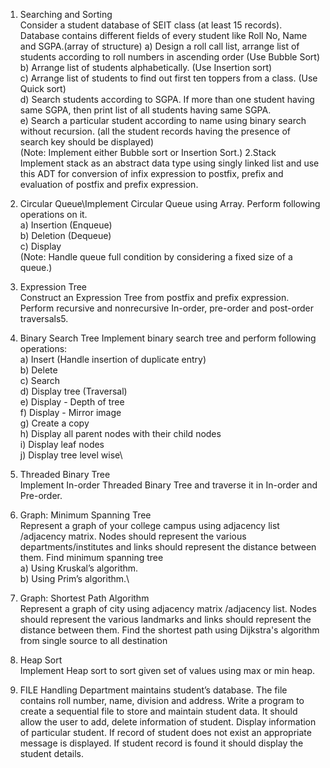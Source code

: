 1. Searching and Sorting \
Consider a student database of SEIT class (at least 15 records). Database contains different fields of
every student like Roll No, Name and SGPA.(array of structure)
a) Design a roll call list, arrange list of students according to roll numbers in ascending order (Use
Bubble Sort)\
b) Arrange list of students alphabetically. (Use Insertion sort)\
c) Arrange list of students to find out first ten toppers from a class. (Use Quick sort)\
d) Search students according to SGPA. If more than one student having same SGPA, then print list
of all students having same SGPA.\
e) Search a particular student according to name using binary search without recursion. (all the
student records having the presence of search key should be displayed)\
(Note: Implement either Bubble sort or Insertion Sort.)
2.Stack \
Implement stack as an abstract data type using singly linked list and use this ADT for conversion of
infix expression to postfix, prefix and evaluation of postfix and prefix expression.
3. Circular Queue\Implement Circular Queue using Array. Perform following operations on it.\
a) Insertion (Enqueue)\
b) Deletion (Dequeue)\
c) Display\
(Note: Handle queue full condition by considering a fixed size of a queue.)

4. Expression Tree \
Construct an Expression Tree from postfix and prefix expression. Perform recursive and nonrecursive In-order, pre-order and post-order traversals5.
5. Binary Search Tree
Implement binary search tree and perform following operations:\
a) Insert (Handle insertion of duplicate entry)\
b) Delete\
c) Search\
d) Display tree (Traversal)\
e) Display - Depth of tree\
f) Display - Mirror image\
g) Create a copy\
h) Display all parent nodes with their child nodes\
i) Display leaf nodes\
j) Display tree level wise\

6. Threaded Binary Tree \
Implement In-order Threaded Binary Tree and traverse it in In-order and Pre-order.

7. Graph: Minimum Spanning Tree \
Represent a graph of your college campus using adjacency list /adjacency matrix. Nodes should
represent the various departments/institutes and links should represent the distance between them.
Find minimum spanning tree\
a) Using Kruskal’s algorithm.\
b) Using Prim’s algorithm.\

8. Graph: Shortest Path Algorithm\
Represent a graph of city using adjacency matrix /adjacency list. Nodes should represent the various landmarks and links should represent the distance between them. Find the shortest path using
Dijkstra's algorithm from single source to all destination

9. Heap Sort \
Implement Heap sort to sort given set of values using max or min heap.

10. FILE Handling 
Department maintains student’s database. The file contains roll number, name, division and address.
Write a program to create a sequential file to store and maintain student data. It should allow the
user to add, delete information of student. Display information of particular student. If record of
student does not exist an appropriate message is displayed. If student record is found it should
display the student details.
